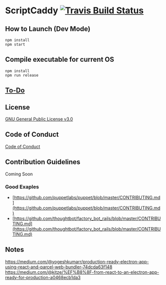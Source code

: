# ScriptCaddy [![Travis Build Status](https://travis-ci.com/frank-weindel/project-x.svg?token=ido4ncmx4xST7dTszKWQ&branch=main)](https://travis-ci.com/github/frank-weindel/project-x)

## How to Launch (Dev Mode)

```
npm install
npm start
```

## Compile executable for current OS

```
npm install
npm run release
```


## [To-Do](TODO.md)

## License

[GNU General Public License v3.0](LICENSE)

## Code of Conduct

[Code of Conduct](CODE_OF_CONDUCT.md)

## Contribution Guidelines

Coming Soon

### Good Exaples

* [https://github.com/puppetlabs/puppet/blob/master/CONTRIBUTING.md](https://github.com/puppetlabs/puppet/blob/master/CONTRIBUTING.md)
* [https://github.com/thoughtbot/factory_bot_rails/blob/master/CONTRIBUTING.md](https://github.com/thoughtbot/factory_bot_rails/blob/master/CONTRIBUTING.md)

## Notes

https://medium.com/@yogeshkumarr/production-ready-electron-app-using-react-and-parcel-web-bundler-74dcda63f148
https://medium.com/@kitze/%EF%B8%8F-from-react-to-an-electron-app-ready-for-production-a0468ecb1da3
